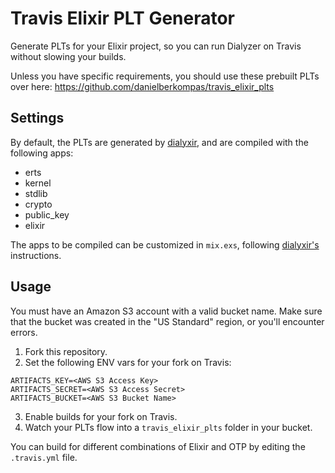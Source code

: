 # Travis Elixir PLT Generator

Generate PLTs for your Elixir project, so you can run Dialyzer on Travis without
slowing your builds.

Unless you have specific requirements, you should use these prebuilt PLTs over
here:
<https://github.com/danielberkompas/travis_elixir_plts>

## Settings
By default, the PLTs are generated by [dialyxir][dialyxir], and are compiled 
with the following apps:

- erts 
- kernel 
- stdlib 
- crypto 
- public_key
- elixir

The apps to be compiled can be customized in `mix.exs`, following [dialyxir's][dialyxir]
instructions.

## Usage
You must have an Amazon S3 account with a valid bucket name. Make sure that the
bucket was created in the "US Standard" region, or you'll encounter errors.

1. Fork this repository.
2. Set the following ENV vars for your fork on Travis:

```
ARTIFACTS_KEY=<AWS S3 Access Key>
ARTIFACTS_SECRET=<AWS S3 Access Secret>
ARTIFACTS_BUCKET=<AWS S3 Bucket Name>
```

3. Enable builds for your fork on Travis.
4. Watch your PLTs flow into a `travis_elixir_plts` folder in your bucket.

You can build for different combinations of Elixir and OTP by editing the
`.travis.yml` file.

[dialyxir]: https://github.com/jeremyjh/dialyxir
